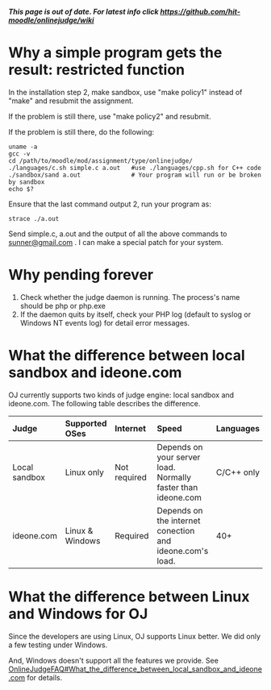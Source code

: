 **_This page is out of date. For latest info click https://github.com/hit-moodle/onlinejudge/wiki_**

# Why a simple program gets the result: restricted function #

In the installation step 2, make sandbox, use "make policy1" instead of "make" and resubmit the assignment.

If the problem is still there, use "make policy2" and resubmit.

If the problem is still there, do the following:

```
uname -a
gcc -v
cd /path/to/moodle/mod/assignment/type/onlinejudge/
./languages/c.sh simple.c a.out   #use ./languages/cpp.sh for C++ code
./sandbox/sand a.out              # Your program will run or be broken by sandbox
echo $?
```

Ensure that the last command output 2, run your program as:

```
strace ./a.out
```

Send simple.c, a.out and the output of all the above commands to sunner@gmail.com . I can make a special patch for your system.

# Why pending forever #
  1. Check whether the judge daemon is running. The process's name should be php or php.exe
  1. If the daemon quits by itself, check your PHP log (default to syslog or Windows NT events log) for detail error messages.


# What the difference between local sandbox and ideone.com #

OJ currently supports two kinds of judge engine: local sandbox and ideone.com. The following table describes the difference.

|**Judge**|**Supported OSes**|**Internet**|**Speed**|**Languages**|**Limits**|**Safe**|
|:--------|:-----------------|:-----------|:--------|:------------|:---------|:-------|
|Local sandbox|Linux only        |Not required|Depends on your server load. Normally faster than ideone.com|C/C++ only   |No        |Yes, but it depends on the sandbox|
|ideone.com|Linux & Windows   |Required    |Depends on the internet conection and ideone.com's load.|40+          |1000 submissions/month|Sure, no submissions will be executed on your server|

# What the difference between Linux and Windows for OJ #

Since the developers are using Linux, OJ supports Linux better. We did only a few testing under Windows.

And, Windows doesn't support all the features we provide. See [OnlineJudgeFAQ#What\_the\_difference\_between\_local\_sandbox\_and\_ideone.com](OnlineJudgeFAQ#What_the_difference_between_local_sandbox_and_ideone.com.md) for details.